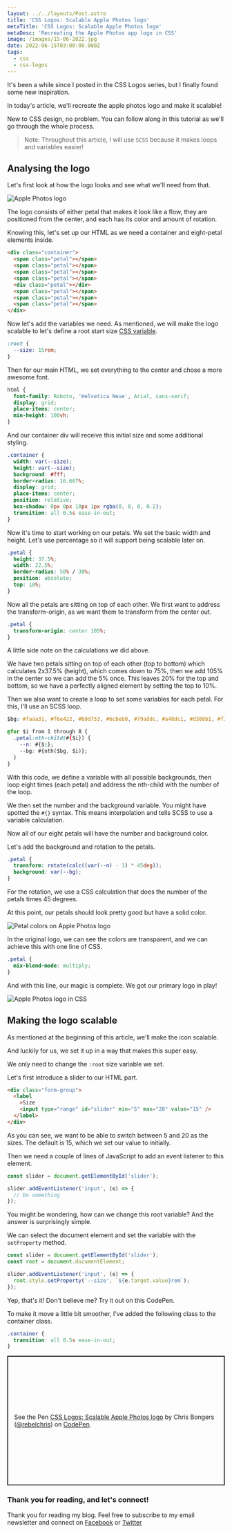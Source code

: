 ```yaml
---
layout: ../../layouts/Post.astro
title: 'CSS Logos: Scalable Apple Photos logo'
metaTitle: 'CSS Logos: Scalable Apple Photos logo'
metaDesc: 'Recreating the Apple Photos app logo in CSS'
image: /images/15-06-2022.jpg
date: 2022-06-15T03:00:00.000Z
tags:
  - css
  - css-logos
---
```


It's been a while since I posted in the CSS Logos series, but I finally found some new inspiration.

In today's article, we'll recreate the apple photos logo and make it scalable!

New to CSS design, no problem. You can follow along in this tutorial as we'll go through the whole process.

> Note: Throughout this article, I will use `SCSS` because it makes loops and variables easier!

## Analysing the logo

Let's first look at how the logo looks and see what we'll need from that.

![Apple Photos logo](https://cdn.hashnode.com/res/hashnode/image/upload/v1654415686900/oGpADdQq9.png)

The logo consists of either petal that makes it look like a flow, they are positioned from the center, and each has its color and amount of rotation.

Knowing this, let's set up our HTML as we need a container and eight-petal elements inside.

```html
<div class="container">
  <span class="petal"></span>
  <span class="petal"></span>
  <span class="petal"></span>
  <span class="petal"></span>
  <div class="petal"></div>
  <span class="petal"></span>
  <span class="petal"></span>
  <span class="petal"></span>
</div>
```

Now let's add the variables we need.
As mentioned, we will make the logo scalable to let's define a root start size [CSS variable](https://daily-dev-tips.com/posts/how-to-use-css-vars/).

```css
:root {
  --size: 15rem;
}
```

Then for our main HTML, we set everything to the center and chose a more awesome font.

```css
html {
  font-family: Roboto, 'Helvetica Neue', Arial, sans-serif;
  display: grid;
  place-items: center;
  min-height: 100vh;
}
```

And our container div will receive this initial size and some additional styling.

```css
.container {
  width: var(--size);
  height: var(--size);
  background: #fff;
  border-radius: 16.667%;
  display: grid;
  place-items: center;
  position: relative;
  box-shadow: 0px 0px 10px 1px rgba(0, 0, 0, 0.2);
  transition: all 0.5s ease-in-out;
}
```

Now it's time to start working on our petals. We set the basic width and height. Let's use percentage so it will support being scalable later on.

```css
.petal {
  height: 37.5%;
  width: 22.5%;
  border-radius: 50% / 30%;
  position: absolute;
  top: 10%;
}
```

Now all the petals are sitting on top of each other.
We first want to address the transform-origin, as we want them to transform from the center out.

```css
.petal {
  transform-origin: center 105%;
}
```

A little side note on the calculations we did above.

We have two petals sitting on top of each other (top to bottom) which calculates 2x37.5% (height), which comes down to 75%, then we add 105% in the center so we can add the 5% once.
This leaves 20% for the top and bottom, so we have a perfectly aligned element by setting the top to 10%.

Then we also want to create a loop to set some variables for each petal.
For this, I'll use an SCSS loop.

```css
$bg: #faaa31, #f6e422, #b9d753, #6cbeb0, #79addc, #a48dc1, #d388b1, #f37a5d;

@for $i from 1 through 8 {
  .petal:nth-child(#{$i}) {
    --n: #{$i};
    --bg: #{nth($bg, $i)};
  }
}
```

With this code, we define a variable with all possible backgrounds, then loop eight times (each petal) and address the nth-child with the number of the loop.

We then set the number and the background variable.
You might have spotted the `#{}` syntax. This means interpolation and tells SCSS to use a variable calculation.

Now all of our eight petals will have the number and background color.

Let's add the background and rotation to the petals.

```css
.petal {
  transform: rotate(calc((var(--n) - 1) * 45deg));
  background: var(--bg);
}
```

For the rotation, we use a CSS calculation that does the number of the petals times 45 degrees.

At this point, our petals should look pretty good but have a solid color.

![Petal colors on Apple Photos logo](https://cdn.hashnode.com/res/hashnode/image/upload/v1654416374460/ai7o-7rKw.png)

In the original logo, we can see the colors are transparent, and we can achieve this with one line of CSS.

```css
.petal {
  mix-blend-mode: multiply;
}
```

And with this line, our magic is complete. We got our primary logo in play!

![Apple Photos logo in CSS](https://cdn.hashnode.com/res/hashnode/image/upload/v1654416630910/loiEF9pqV.png)

## Making the logo scalable

As mentioned at the beginning of this article, we'll make the icon scalable.

And luckily for us, we set it up in a way that makes this super easy.

We only need to change the `:root` size variable we set.

Let's first introduce a slider to our HTML part.

```html
<div class="form-group">
  <label
    >Size
    <input type="range" id="slider" min="5" max="20" value="15" />
  </label>
</div>
```

As you can see, we want to be able to switch between 5 and 20 as the sizes. The default is 15, which we set our value to initially.

Then we need a couple of lines of JavaScript to add an event listener to this element.

```js
const slider = document.getElementById('slider');

slider.addEventListener('input', (e) => {
  // Do something
});
```

You might be wondering, how can we change this root variable?
And the answer is surprisingly simple.

We can select the document element and set the variable with the `setProperty` method.

```js
const slider = document.getElementById('slider');
const root = document.documentElement;

slider.addEventListener('input', (e) => {
  root.style.setProperty('--size', `${e.target.value}rem`);
});
```

Yep, that's it!
Don't believe me? Try it out on this CodePen.

To make it move a little bit smoother, I've added the following class to the container class.

```css
.container {
  transition: all 0.5s ease-in-out;
}
```

<p class="codepen" data-height="300" data-default-tab="html,result" data-slug-hash="poaZNLa" data-user="rebelchris" style="height: 300px; box-sizing: border-box; display: flex; align-items: center; justify-content: center; border: 2px solid; margin: 1em 0; padding: 1em;">
  <span>See the Pen <a href="https://codepen.io/rebelchris/pen/poaZNLa">
  CSS Logos: Scalable Apple Photos logo</a> by Chris Bongers (<a href="https://codepen.io/rebelchris">@rebelchris</a>)
  on <a href="https://codepen.io">CodePen</a>.</span>
</p>
<script async src="https://cpwebassets.codepen.io/assets/embed/ei.js"></script>

### Thank you for reading, and let's connect!

Thank you for reading my blog. Feel free to subscribe to my email newsletter and connect on [Facebook](https://www.facebook.com/DailyDevTipsBlog) or [Twitter](https://twitter.com/DailyDevTips1)
